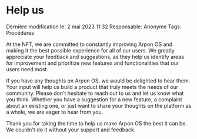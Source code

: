 # Help us

Dernière modification le: 2 mai 2023 11:32
Responsable: Anonyme
Tags: Procédures

At the NFT, we are committed to constantly improving Arpon OS and making it the best possible experience for all of our users. We greatly appreciate your feedback and suggestions, as they help us identify areas for improvement and prioritize new features and functionalities that our users need most.

If you have any thoughts on Arpon OS, we would be delighted to hear them. Your input will help us build a product that truly meets the needs of our community. Please don't hesitate to reach out to us and let us know what you think. Whether you have a suggestion for a new feature, a complaint about an existing one, or just want to share your thoughts on the platform as a whole, we are eager to hear from you.

Thank you for taking the time to help us make Arpon OS the best it can be. We couldn't do it without your support and feedback.